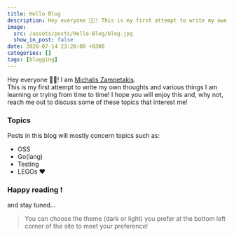 ```yaml
---
title: Hello Blog
description: Hey everyone 👋🏻! This is my first attempt to write my own thoughts and various things I am learning about.
image:
  src: /assets/posts/Hello-Blog/blog.jpg
  show_in_post: false
date: 2020-07-14 23:20:00 +0300
categories: []
tags: [blogging]
---
```


Hey everyone 👋🏻! I am [Michalis Zampetakis](/about).  
This is my first attempt to write my own thoughts and various things I am learning or trying from time to time! I hope you will enjoy this and, why not, reach me out to discuss some of these topics that interest me!

### Topics
Posts in this blog will mostly concern topics such as:
* OSS
* Go(lang)
* Testing
* LEGOs ❤

### Happy reading !
and stay tuned...

> You can choose the theme (dark or light) you prefer at the bottom left corner of the site to meet your preference!